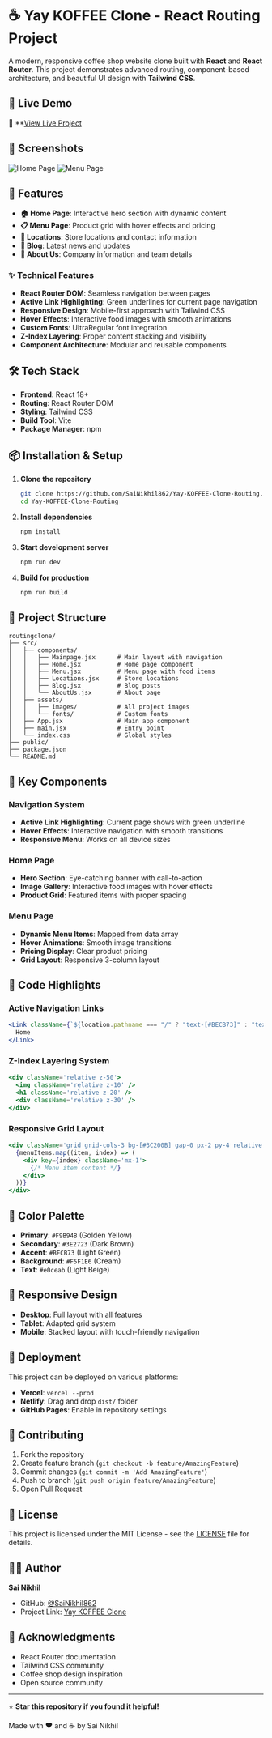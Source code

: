 # ☕ Yay KOFFEE Clone - React Routing Project

A modern, responsive coffee shop website clone built with **React** and **React Router**. This project demonstrates advanced routing, component-based architecture, and beautiful UI design with **Tailwind CSS**.

## 🌟 Live Demo

🔗 **[View Live Project](https://routingclone-7nuz20xq4-sai-nikhils-projects-adb845a3.vercel.app/)

## 📸 Screenshots

![Home Page](https://via.placeholder.com/800x400/F9B94B/3E2723?text=Home+Page)
![Menu Page](https://via.placeholder.com/800x400/3C200B/F9B94B?text=Menu+Page)

## 🚀 Features

- **🏠 Home Page**: Interactive hero section with dynamic content
- **📋 Menu Page**: Product grid with hover effects and pricing
- **📍 Locations**: Store locations and contact information
- **📝 Blog**: Latest news and updates
- **👥 About Us**: Company information and team details

### ✨ Technical Features
- **React Router DOM**: Seamless navigation between pages
- **Active Link Highlighting**: Green underlines for current page navigation
- **Responsive Design**: Mobile-first approach with Tailwind CSS
- **Hover Effects**: Interactive food images with smooth animations
- **Custom Fonts**: UltraRegular font integration
- **Z-Index Layering**: Proper content stacking and visibility
- **Component Architecture**: Modular and reusable components

## 🛠️ Tech Stack

- **Frontend**: React 18+
- **Routing**: React Router DOM
- **Styling**: Tailwind CSS
- **Build Tool**: Vite
- **Package Manager**: npm

## 📦 Installation & Setup

1. **Clone the repository**
   ```bash
   git clone https://github.com/SaiNikhil862/Yay-KOFFEE-Clone-Routing.git
   cd Yay-KOFFEE-Clone-Routing
   ```

2. **Install dependencies**
   ```bash
   npm install
   ```

3. **Start development server**
   ```bash
   npm run dev
   ```

4. **Build for production**
   ```bash
   npm run build
   ```

## 📁 Project Structure

```
routingclone/
├── src/
│   ├── components/
│   │   ├── Mainpage.jsx      # Main layout with navigation
│   │   ├── Home.jsx          # Home page component
│   │   ├── Menu.jsx          # Menu page with food items
│   │   ├── Locations.jsx     # Store locations
│   │   ├── Blog.jsx          # Blog posts
│   │   └── AboutUs.jsx       # About page
│   ├── assets/
│   │   ├── images/           # All project images
│   │   └── fonts/            # Custom fonts
│   ├── App.jsx               # Main app component
│   ├── main.jsx              # Entry point
│   └── index.css             # Global styles
├── public/
├── package.json
└── README.md
```

## 🎨 Key Components

### Navigation System
- **Active Link Highlighting**: Current page shows with green underline
- **Hover Effects**: Interactive navigation with smooth transitions
- **Responsive Menu**: Works on all device sizes

### Home Page
- **Hero Section**: Eye-catching banner with call-to-action
- **Image Gallery**: Interactive food images with hover effects
- **Product Grid**: Featured items with proper spacing

### Menu Page
- **Dynamic Menu Items**: Mapped from data array
- **Hover Animations**: Smooth image transitions
- **Pricing Display**: Clear product pricing
- **Grid Layout**: Responsive 3-column layout

## 🎯 Code Highlights

### Active Navigation Links
```jsx
<Link className={`${location.pathname === "/" ? "text-[#BECB73]" : "text-[#e0ceab]"} hover:text-[#BECB73] transition-colors duration-200`} to={"/"}>
  Home
</Link>
```

### Z-Index Layering System
```jsx
<div className='relative z-50'>
  <img className='relative z-10' />
  <h1 className='relative z-20' />
  <div className='relative z-30' />
</div>
```

### Responsive Grid Layout
```jsx
<div className='grid grid-cols-3 bg-[#3C200B] gap-0 px-2 py-4 relative z-40'>
  {menuItems.map((item, index) => (
    <div key={index} className='mx-1'>
      {/* Menu item content */}
    </div>
  ))}
</div>
```

## 🌈 Color Palette

- **Primary**: `#F9B94B` (Golden Yellow)
- **Secondary**: `#3E2723` (Dark Brown)
- **Accent**: `#BECB73` (Light Green)
- **Background**: `#F5F1E6` (Cream)
- **Text**: `#e0ceab` (Light Beige)

## 📱 Responsive Design

- **Desktop**: Full layout with all features
- **Tablet**: Adapted grid system
- **Mobile**: Stacked layout with touch-friendly navigation

## 🚀 Deployment

This project can be deployed on various platforms:

- **Vercel**: `vercel --prod`
- **Netlify**: Drag and drop `dist/` folder
- **GitHub Pages**: Enable in repository settings

## 🤝 Contributing

1. Fork the repository
2. Create feature branch (`git checkout -b feature/AmazingFeature`)
3. Commit changes (`git commit -m 'Add AmazingFeature'`)
4. Push to branch (`git push origin feature/AmazingFeature`)
5. Open Pull Request

## 📄 License

This project is licensed under the MIT License - see the [LICENSE](LICENSE) file for details.

## 👨‍💻 Author

**Sai Nikhil**
- GitHub: [@SaiNikhil862](https://github.com/SaiNikhil862)
- Project Link: [Yay KOFFEE Clone](https://github.com/SaiNikhil862/Yay-KOFFEE-Clone-Routing)

## 🙏 Acknowledgments

- React Router documentation
- Tailwind CSS community
- Coffee shop design inspiration
- Open source community

---

⭐ **Star this repository if you found it helpful!**

Made with ❤️ and ☕ by Sai Nikhil
